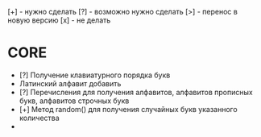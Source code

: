 [+] - нужно сделать
[?] - возможно нужно сделать
[>] - перенос в новую версию
[x] - не делать

# CORE
* [?] Получение клавиатурного порядка букв
* Латинский алфавит добавить
* [?] Перечисления для получения алфавитов, алфавитов прописных букв, алфавитов строчных букв
* [+] Метод random() для получения случайных букв указанного количества
* 
